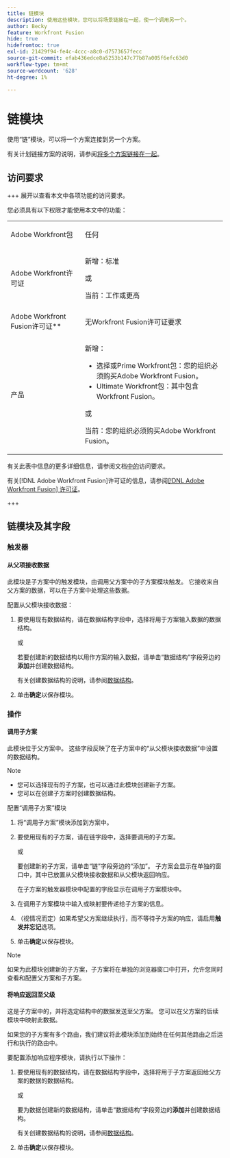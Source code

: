 ```yaml
---
title: 链模块
description: 使用这些模块，您可以将场景链接在一起，使一个调用另一个。
author: Becky
feature: Workfront Fusion
hide: true
hidefromtoc: true
exl-id: 21429f94-fe4c-4ccc-a8c0-d7573657fecc
source-git-commit: efab436edce8a5253b147c77b87a005f6efc63d0
workflow-type: tm+mt
source-wordcount: '628'
ht-degree: 1%

---
```


# 链模块

使用“链”模块，可以将一个方案连接到另一个方案。

<!--This article will be about the specific module configuration-->

有关计划链接方案的说明，请参阅[将多个方案链接在一起](/help/workfront-fusion/create-scenarios/plan-a-scenario/chain-scenarios.md)。


## 访问要求

+++ 展开以查看本文中各项功能的访问要求。

您必须具有以下权限才能使用本文中的功能：

<table style="table-layout:auto">
 <col> 
 <col> 
 <tbody> 
  <tr> 
   <td role="rowheader">Adobe Workfront包</td> 
   <td> <p>任何</p> </td> 
  </tr> 
  <tr data-mc-conditions=""> 
   <td role="rowheader">Adobe Workfront许可证</td> 
   <td> <p>新增：标准</p><p>或</p><p>当前：工作或更高</p> </td> 
  </tr> 
  <tr> 
   <td role="rowheader">Adobe Workfront Fusion许可证**</td> 
   <td>
   <p>无Workfront Fusion许可证要求</p>
   </td> 
  </tr> 
  <tr> 
   <td role="rowheader">产品</td> 
   <td>
   <p>新增：</p> <ul><li>选择或Prime Workfront包：您的组织必须购买Adobe Workfront Fusion。</li><li>Ultimate Workfront包：其中包含Workfront Fusion。</li></ul>
   <p>或</p>
   <p>当前：您的组织必须购买Adobe Workfront Fusion。</p>
   </td> 
  </tr>
 </tbody> 
</table>

有关此表中信息的更多详细信息，请参阅文档[中的](/help/workfront-fusion/references/licenses-and-roles/access-level-requirements-in-documentation.md)访问要求。

有关[!DNL Adobe Workfront Fusion]许可证的信息，请参阅[[!DNL Adobe Workfront Fusion] 许可证](/help/workfront-fusion/set-up-and-manage-workfront-fusion/licensing-operations-overview/license-automation-vs-integration.md)。

+++

## 链模块及其字段

### 触发器

#### 从父项接收数据

此模块是子方案中的触发模块，由调用父方案中的子方案模块触发。 它接收来自父方案的数据，可以在子方案中处理这些数据。

配置从父模块接收数据：

1. 要使用现有数据结构，请在数据结构字段中，选择将用于方案输入数据的数据结构。

   或

   若要创建新的数据结构以用作方案的输入数据，请单击“数据结构”字段旁边的&#x200B;**添加**&#x200B;并创建数据结构。

   有关创建数据结构的说明，请参阅[数据结构](/help/workfront-fusion/references/mapping-panel/data-types/data-structures.md)。

1. 单击&#x200B;**确定**&#x200B;以保存模块。

### 操作

#### 调用子方案

此模块位于父方案中。 这些字段反映了在子方案中的“从父模块接收数据”中设置的数据结构。

>[!NOTE]
>
>* 您可以选择现有的子方案，也可以通过此模块创建新子方案。
>* 您可以在创建子方案时创建数据结构。

配置“调用子方案”模块

1. 将“调用子方案”模块添加到方案中。
1. 要使用现有的子方案，请在链字段中，选择要调用的子方案。

   或

   要创建新的子方案，请单击“链”字段旁边的“添加”。 子方案会显示在单独的窗口中，其中已放置从父模块接收数据和从父模块返回响应。

   在子方案的触发器模块中配置的字段显示在调用子方案模块中。

1. 在调用子方案模块中输入或映射要传递给子方案的信息。
1. （视情况而定）如果希望父方案继续执行，而不等待子方案的响应，请启用&#x200B;**触发并忘记**&#x200B;选项。
1. 单击&#x200B;**确定**&#x200B;以保存模块。

>[!NOTE]
>
>如果为此模块创建新的子方案，子方案将在单独的浏览器窗口中打开，允许您同时查看和配置父方案和子方案。

#### 将响应返回至父级

这是子方案中的，并将选定结构中的数据发送至父方案。 您可以在父方案的后续模块中映射此数据。

如果您的子方案有多个路由，我们建议将此模块添加到始终在任何其他路由之后运行和执行的路由中。

要配置添加响应程序模块，请执行以下操作：

1. 要使用现有的数据结构，请在数据结构字段中，选择将用于子方案返回给父方案的数据的数据结构。

   或

   要为数据创建新的数据结构，请单击“数据结构”字段旁边的&#x200B;**添加**&#x200B;并创建数据结构。

   有关创建数据结构的说明，请参阅[数据结构](/help/workfront-fusion/references/mapping-panel/data-types/data-structures.md)。

1. 单击&#x200B;**确定**&#x200B;以保存模块。
